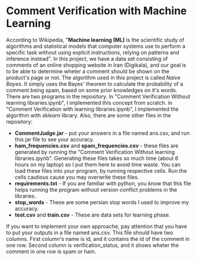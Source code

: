 
# Comment Verification with Machine Learning

According to Wikipedia, "**Machine learning (ML)** is the scientific study of algorithms and statistical models that computer systems use to perform a specific task without using explicit instructions, relying on patterns and inference instead". In this project, we have a data set consisting of comments of an online shopping website in Iran (Digikala), and our goal is to be able to determine wheter a comment should be shown on the product's page or not.
The algorithm used in this project is called *Naive Bayes*. It simply uses the Bayes' theorem to calculate the probability of a comment being spam, based on some prior knowledges on it's words.
There are two programs in the repository. In "Comment Verification Without learning libraries.ipynb", I implemented this concept from scratch. in "Comment Verification with learning libraries.ipynb", I implemented the algorithm with *sklearn* library. Also, there are some other files in the repository:
- **CommentJudge.jar** - put your answers in a file named ans.csv, and run this jar file to see your accuracy. 
- **ham_frequencies.csv** and **spam_frequencies.csv** - these files are generated by running the "Comment Verification Without learning libraries.ipynb". Generating these files takes so much time (about 6 hours on my laptop) so I put them here to avoid time waste. You can load these files into your program, by running respective cells. Run the cells cautious cause you may overwrite these files. 
- **requirements.txt** - If you are familiar with python, you know that this file helps running the program without version conflict problems in the libraries. 
- **stop_words** - These are some persian stop words I used to improve my accuracy.
- **test.csv** and **train.csv** - These are data sets for learning phase. 

If you want to implement your own approache, pay attention that you have to put your outputs in a file named ans.csv. This file should have two columns. First column's name is id, and it contains the id of the comment in one row. Second column is verification_status, and it shows wheter the comment in one row is spam or ham. 
